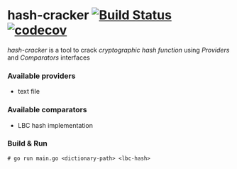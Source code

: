 # hash-cracker [![Build Status](https://travis-ci.org/jclebreton/hash-cracker.svg?branch=master)](https://travis-ci.org/jclebreton/hash-cracker) [![codecov](https://codecov.io/gh/jclebreton/hash-cracker/branch/master/graph/badge.svg)](https://codecov.io/gh/jclebreton/hash-cracker)

*hash-cracker*  is a tool to crack *cryptographic hash function* using *Providers* and *Comparators* interfaces

### Available providers

- text file

### Available comparators

- LBC hash implementation

### Build & Run

```
# go run main.go <dictionary-path> <lbc-hash>
```
